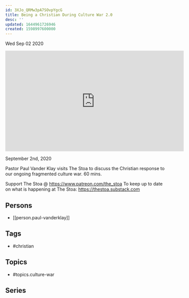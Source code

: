 ```yaml
---
id: 3XJo_QRMw3pA7SOvpYgcG
title: Being a Christian During Culture War 2.0
desc: ''
updated: 1644961726946
created: 1598997600000
---
```





Wed Sep 02 2020

<iframe width="560" height="315" src="https://www.youtube.com/embed/E4ham7XUzJo" title="Being a Christian During Culture War 2.0 w/ Paul Vanderklay" frameborder="0" allow="accelerometer; autoplay; clipboard-write; encrypted-media; gyroscope; picture-in-picture" allowfullscreen ></iframe>

September 2nd, 2020

Pastor Paul Vander Klay visits The Stoa to discuss the Christian response to our ongoing fragmented culture war. 60 mins.

Support The Stoa @ https://www.patreon.com/the_stoa
To keep up to date on what is happening at The Stoa: https://thestoa.substack.com

## Persons

- [[person.paul-vanderklay]]

## Tags

- #christian

## Topics

- #topics.culture-war

## Series



